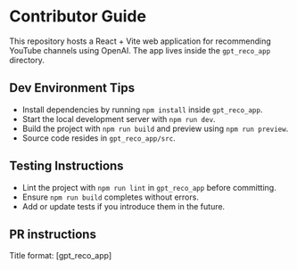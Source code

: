 # Contributor Guide

This repository hosts a React + Vite web application for recommending YouTube channels using OpenAI. The app lives inside the `gpt_reco_app` directory.

## Dev Environment Tips
- Install dependencies by running `npm install` inside `gpt_reco_app`.
- Start the local development server with `npm run dev`.
- Build the project with `npm run build` and preview using `npm run preview`.
- Source code resides in `gpt_reco_app/src`.

## Testing Instructions
- Lint the project with `npm run lint` in `gpt_reco_app` before committing.
- Ensure `npm run build` completes without errors.
- Add or update tests if you introduce them in the future.

## PR instructions
Title format: [gpt_reco_app] <Title>
